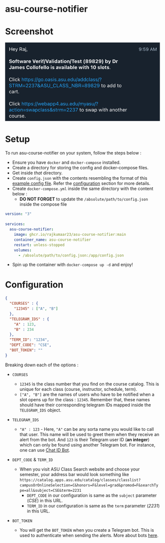 # asu-course-notifier

# Screenshot

![Screenshot](screenshot.png)

# Setup
To run asu-course-notifier on your system, follow the steps below :

- Ensure you have `docker` and `docker-compose` installed.
- Create a directory for storing the config and docker-compose files.
- Get inside *that* directory.
- Create `config.json` with the contents resembling the format of this [example config file](https://github.com/rajkumaar23/asu-course-notifier/blob/main/config.example.json). Refer the [configuration](#configuration) section for more details.
- Create `docker-compose.yml` inside the same directory with the content below :
  - **DO NOT FORGET** to update the `/absolute/path/to/config.json` inside the compose file
```yaml
version: "3"

services:
  asu-course-notifier:
    image: ghcr.io/rajkumaar23/asu-course-notifier:main
    container_name: asu-course-notifier
    restart: unless-stopped
    volumes:
      - /absolute/path/to/config.json:/app/config.json
```
- Spin up the container with `docker-compose up -d` and enjoy!

# Configuration
```json
{
  "COURSES" : {
    "12345" : ["A", "B"]
  },
  "TELEGRAM_IDS" : {
    "A" : 123,
    "B" : 234
  },
  "TERM_ID": "1234",
  "DEPT_CODE": "CSE",
  "BOT_TOKEN": ""
}
```
Breaking down each of the options :
- `COURSES`
  - `12345` is the class number that you find on the course catalog. This is unique for each class (course, instructor, schedule, term).
  - `["A", "B"]` are the names of users who have to be notified when a slot opens up for the class : `12345`. Remember that, these names should have their corresponding telegram IDs mapped inside the `TELEGRAM_IDS` object.
- `TELEGRAM_IDS`
  - `"A" : 123` - Here, `"A"` can be any sorta name you would like to call that user. This name will be used to greet them when they receive an alert from the bot. And `123` is their Telegram user ID (**an integer**) which can only be found using another Telegram bot. For instance, one can use [Chat ID Bot](https://t.me/chat_id_echo_bot).

- `DEPT_CODE` & `TERM_ID`
  - When you visit ASU Class Search website and choose your semester, your address bar would look something like `https://catalog.apps.asu.edu/catalog/classes/classlist?campusOrOnlineSelection=C&honors=F&level=grad&promod=F&searchType=all&subject=CSE&term=2231`
    - `DEPT_CODE` in our configuration is same as the `subject` parameter (*CSE*) in this URL.
    - `TERM_ID` in our configuration is same as the `term` parameter (*2231*) in this URL.

- `BOT_TOKEN`
  - You will get the `BOT_TOKEN` when you create a Telegram bot. This is used to authenticate when sending the alerts. More about bots [here](https://core.telegram.org/bots).
